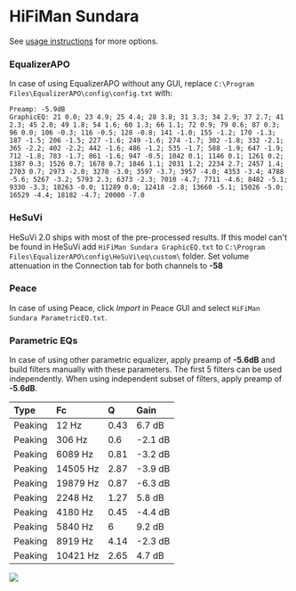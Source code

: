 # HiFiMan Sundara
See [usage instructions](https://github.com/jaakkopasanen/AutoEq#usage) for more options.

### EqualizerAPO
In case of using EqualizerAPO without any GUI, replace `C:\Program Files\EqualizerAPO\config\config.txt`
with:
```
Preamp: -5.9dB
GraphicEQ: 21 0.0; 23 4.9; 25 4.4; 28 3.8; 31 3.3; 34 2.9; 37 2.7; 41 2.3; 45 2.0; 49 1.8; 54 1.6; 60 1.3; 66 1.1; 72 0.9; 79 0.6; 87 0.3; 96 0.0; 106 -0.3; 116 -0.5; 128 -0.8; 141 -1.0; 155 -1.2; 170 -1.3; 187 -1.5; 206 -1.5; 227 -1.6; 249 -1.6; 274 -1.7; 302 -1.8; 332 -2.1; 365 -2.2; 402 -2.2; 442 -1.6; 486 -1.2; 535 -1.7; 588 -1.9; 647 -1.9; 712 -1.8; 783 -1.7; 861 -1.6; 947 -0.5; 1042 0.1; 1146 0.1; 1261 0.2; 1387 0.3; 1526 0.7; 1678 0.7; 1846 1.1; 2031 1.2; 2234 2.7; 2457 1.4; 2703 0.7; 2973 -2.0; 3270 -3.0; 3597 -3.7; 3957 -4.0; 4353 -3.4; 4788 -5.6; 5267 -3.2; 5793 2.3; 6373 -2.3; 7010 -4.7; 7711 -4.6; 8482 -5.1; 9330 -3.3; 10263 -0.0; 11289 0.0; 12418 -2.8; 13660 -5.1; 15026 -5.0; 16529 -4.4; 18182 -4.7; 20000 -7.0
```

### HeSuVi
HeSuVi 2.0 ships with most of the pre-processed results. If this model can't be found in HeSuVi add
`HiFiMan Sundara GraphicEQ.txt` to `C:\Program Files\EqualizerAPO\config\HeSuVi\eq\custom\` folder.
Set volume attenuation in the Connection tab for both channels to **-58**

### Peace
In case of using Peace, click *Import* in Peace GUI and select `HiFiMan Sundara ParametricEQ.txt`.

### Parametric EQs
In case of using other parametric equalizer, apply preamp of **-5.6dB** and build filters manually
with these parameters. The first 5 filters can be used independently.
When using independent subset of filters, apply preamp of **-5.6dB**.

| Type    | Fc       |    Q | Gain    |
|:--------|:---------|:-----|:--------|
| Peaking | 12 Hz    | 0.43 | 6.7 dB  |
| Peaking | 306 Hz   | 0.6  | -2.1 dB |
| Peaking | 6089 Hz  | 0.81 | -3.2 dB |
| Peaking | 14505 Hz | 2.87 | -3.9 dB |
| Peaking | 19879 Hz | 0.87 | -6.3 dB |
| Peaking | 2248 Hz  | 1.27 | 5.8 dB  |
| Peaking | 4180 Hz  | 0.45 | -4.4 dB |
| Peaking | 5840 Hz  | 6    | 9.2 dB  |
| Peaking | 8919 Hz  | 4.14 | -2.3 dB |
| Peaking | 10421 Hz | 2.65 | 4.7 dB  |

![](https://raw.githubusercontent.com/jaakkopasanen/AutoEq/master/results/rtings/avg/HiFiMan%20Sundara/HiFiMan%20Sundara.png)
